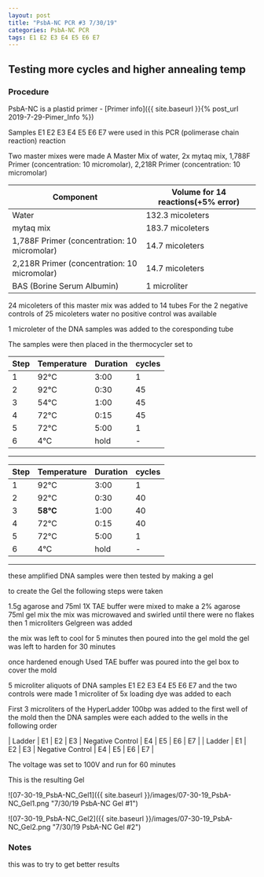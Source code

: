 ```yaml
---
layout: post
title: "PsbA-NC PCR #3 7/30/19"
categories: PsbA-NC PCR
tags: E1 E2 E3 E4 E5 E6 E7
---
```


## Testing more cycles and higher annealing temp

### Procedure

PsbA-NC is a plastid primer - [Primer info]({{ site.baseurl }}{% post_url 2019-7-29-Pimer_Info %})

Samples E1 E2 E3 E4 E5 E6 E7 were used in this PCR (polimerase chain reaction) reaction 

Two master mixes were made
A Master Mix of water, 2x mytaq mix, 1,788F Primer (concentration: 10 micromolar), 2,218R Primer (concentration: 10 micromolar)

|Component| Volume for 14 reactions(+5% error)|
|---------|---------------------------|
|Water| 132.3 micoleters|
|mytaq mix| 183.7 micoleters|
|1,788F Primer (concentration: 10 micromolar)| 14.7 micoleters|
|2,218R Primer (concentration: 10 micromolar)| 14.7 micoleters|
|BAS (Borine Serum Albumin)| 1 microliter|

24 micoleters of this master mix was added to 14 tubes 
For the 2 negative controls of 25 micoleters water 
no positive control was available

1 microleter of the DNA samples was added to the coresponding tube

The samples were then placed in the thermocycler set to 

|Step|Temperature|Duration|cycles|
|----|-------|--------|-------|
|1|92°C|3:00|1|
|2|92°C|0:30|45|
|3|54°C|1:00|45|
|4|72°C|0:15|45|
|5|72°C|5:00|1|
|6|4°C|hold|-|

___________


|Step|Temperature|Duration|cycles|
|----|-------|--------|-------|
|1|92°C|3:00|1|
|2|92°C|0:30|40|
|3|**58°C**|1:00|40|
|4|72°C|0:15|40|
|5|72°C|5:00|1|
|6|4°C|hold|-|

___________

these amplified DNA samples were then tested by making a gel

to create the Gel the following steps were taken 

1.5g agarose and 75ml 1X TAE buffer were mixed to make a 2% agarose 75ml gel mix 
the mix was microwaved and swirled until there were no flakes 
then 1 microliters Gelgreen was added

the mix was left to cool for 5 minutes then poured into the gel mold
the gel was left to harden for 30 minutes 

once hardened enough Used TAE buffer was poured into the gel box to cover the mold

5 microliter aliquots of DNA samples  E1 E2 E3 E4 E5 E6 E7 and the two controls were made 
1 microliter of 5x loading dye was added to each

First 3 microliters of the HyperLadder 100bp was added to the first well of the mold 
then the DNA samples were each added to the wells in the following order 

| Ladder | E1 | E2 | E3 | Negative Control | E4 | E5 | E6 | E7 |
| Ladder | E1 | E2 | E3 | Negative Control | E4 | E5 | E6 | E7 |

The voltage was set to 100V and run for 60 minutes


This is the resulting Gel

![07-30-19_PsbA-NC_Gel1]({{ site.baseurl }}/images/07-30-19_PsbA-NC_Gel1.png "7/30/19 PsbA-NC Gel #1")

![07-30-19_PsbA-NC_Gel2]({{ site.baseurl }}/images/07-30-19_PsbA-NC_Gel2.png "7/30/19 PsbA-NC Gel #2")


### Notes

this was to try to get better results
